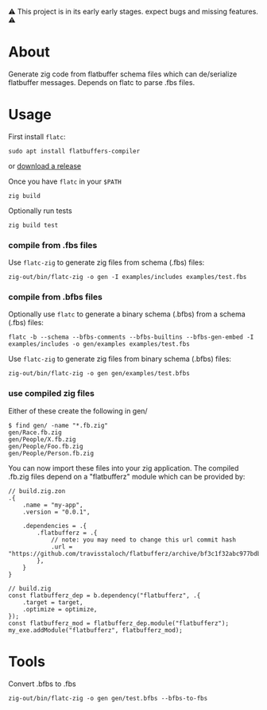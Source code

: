 :warning: This project is in its early early stages. expect bugs and missing features. :warning:

# About

Generate zig code from flatbuffer schema files which can de/serialize flatbuffer messages. Depends on flatc to parse .fbs files.

# Usage

First install `flatc`:
```console
sudo apt install flatbuffers-compiler
```
or [download a release](https://github.com/google/flatbuffers/releases)

Once you have `flatc` in your `$PATH`
```console
zig build
```

Optionally run tests
```console
zig build test
```

### compile from .fbs files
Use `flatc-zig` to generate zig files from schema (.fbs) files:
```console
zig-out/bin/flatc-zig -o gen -I examples/includes examples/test.fbs
```

### compile from .bfbs files
Optionally use `flatc` to generate a binary schema (.bfbs) from a schema (.fbs) files:
```console
flatc -b --schema --bfbs-comments --bfbs-builtins --bfbs-gen-embed -I examples/includes -o gen/examples examples/test.fbs
```
Use `flatc-zig` to generate zig files from binary schema (.bfbs) files:
```
zig-out/bin/flatc-zig -o gen gen/examples/test.bfbs
```

### use compiled zig files
Either of these create the following in gen/
```console
$ find gen/ -name "*.fb.zig"
gen/Race.fb.zig
gen/People/X.fb.zig
gen/People/Foo.fb.zig
gen/People/Person.fb.zig
```

You can now import these files into your zig application.  The compiled .fb.zig
files depend on a "flatbufferz" module which can be provided by:
```zig
// build.zig.zon
.{
    .name = "my-app",
    .version = "0.0.1",

    .dependencies = .{
        .flatbufferz = .{
            // note: you may need to change this url commit hash
            .url = "https://github.com/travisstaloch/flatbufferz/archive/bf3c1f32abc977bdb73e1ddc153500f6c866914f.tar.gz",
        },
    }
}

```

```zig
// build.zig
const flatbufferz_dep = b.dependency("flatbufferz", .{
    .target = target,
    .optimize = optimize,
});
const flatbufferz_mod = flatbufferz_dep.module("flatbufferz");
my_exe.addModule("flatbufferz", flatbufferz_mod);
```

# Tools
Convert .bfbs to .fbs
```console
zig-out/bin/flatc-zig -o gen gen/test.bfbs --bfbs-to-fbs
```

